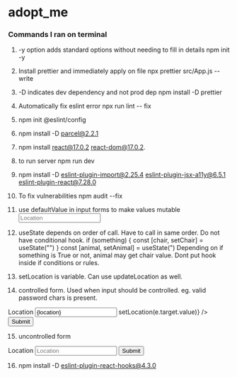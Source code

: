 # adopt_me

### Commands I ran on terminal

1. -y option adds standard options without needing to fill in details
   npm init -y

2. Install prettier and immediately apply on file
   npx prettier src/App.js --write

3. -D indicates dev dependency and not prod dep
   npm install -D prettier

4. Automatically fix eslint error
   npx run lint -- fix

5. npm init @eslint/config

6. npm install -D parcel@2.2.1

7. npm install react@17.0.2 react-dom@17.0.2.

8. to run server
   npm run dev

9. npm install -D eslint-plugin-import@2.25.4 eslint-plugin-jsx-a11y@6.5.1 eslint-plugin-react@7.28.0

10. To fix vulnerabilities
    npm audit --fix

11. use defaultValue in input forms to make values mutable
    <input id="location" defaultValue={location} placeholder="Location" />

12. useState depends on order of call. Have to call in same order.
    Do not have conditional hook.
    if (something) {
    const [chair, setChair] = useState("")
    }
    const [animal, setAnimal] = useState(")
    Depending on if something is True or not, animal may get chair value.
    Dont put hook inside if conditions or rules.

13. setLocation is variable. Can use updateLocation as well.

14. controlled form. Used when input should be controlled. eg. valid password chars is present.
<form>
               <label htmlFor="location">
                   Location  
                   <input id="location" value={location} placeholder="Location" onChange={(e) => setLocation(e.target.value)} />
               </label>
               <button>Submit</button>
           </form>

15. uncontrolled form
<form onSubmit={}>
                <label htmlFor="location">
                    Location  
                    <input id="location" placeholder="Location" />
                </label>
                <button>Submit</button>
            </form>

16. npm install -D eslint-plugin-react-hooks@4.3.0
